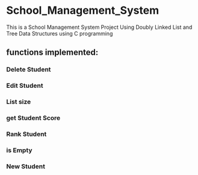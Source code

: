 # School_Management_System
This is a School Management System Project Using Doubly Linked List and Tree Data Structures using C programming
## functions implemented:
### Delete Student 
### Edit Student 
### List size
### get Student Score 
### Rank Student
### is Empty
### New Student 
